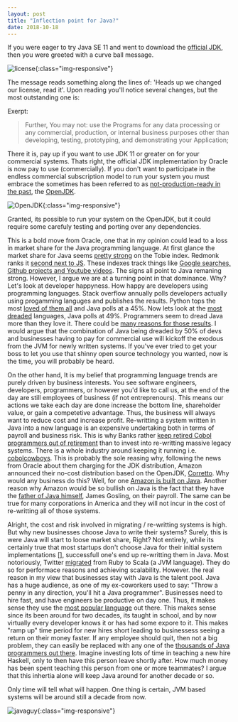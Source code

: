 ```yaml
---
layout: post
title: "Inflection point for Java?"
date: 2018-10-18
---
```


If you were eager to try Java SE 11 and went to download the [official JDK](https://www.oracle.com/technetwork/java/javase/downloads/jdk11-downloads-5066655.html), then you were greeted with a curve ball message.

![license](../../../assets/oraclelicense.png){:class="img-responsive"} 

The message reads something along the lines of: 'Heads up we changed our license, read it'. Upon reading you'll notice several changes, but the most outstanding one is:

Exerpt:

> Further, You may not:
  use the Programs for any data processing or any commercial, production, or internal business purposes other than developing, testing, prototyping, and demonstrating your Application;

There it is, pay up if you want to use JDK 11 or greater on for your commercial systems. Thats right, the official JDK implementation by Oracle is now pay to use (commercially). If you don't want to participate in the endless commercial subscription model to run your system you must embrace the sometimes has been referred to as [not-production-ready in the past](https://stackoverflow.com/questions/9344243/openjdk-ready-for-production), the [OpenJDK](https://openjdk.java.net/). 

![OpenJDK](../../../assets/openjdk_banner.png){:class="img-responsive"}

Granted, its possible to run your system on the OpenJDK, but it could require some carefuly testing and porting over any dependencies.

This is a bold move from Oracle, one that in my opinion could lead to a loss in market share for the Java programming language. At first glance the market share for Java seems [pretty strong](https://www.tiobe.com/tiobe-index/) on the Tobie index. Redmonk ranks it [second next to JS](http://sogrady-media.redmonk.com/sogrady/files/2018/08/lang.rank_.618-1.png). These indexes track things like [Google searches, Github projects and Youtube videos](https://en.wikipedia.org/wiki/TIOBE_index). The signs all point to Java remaning strong. However, I argue we are at a turning point in that dominance. Why? Let's look at developer happyness. How happy are developers using programming languages. Stack overflow annually polls developers actually using progamming languges and publishes the results. Python tops the most [loved of them all](https://insights.stackoverflow.com/survey/2018/#most-popular-technologies) and Java polls at a 45%. Now lets look at the [most dreaded](https://insights.stackoverflow.com/survey/2018/#most-loved-dreaded-and-wanted) languages, Java polls at 49%. Programmers seem to dread Java more than they love it. There could be [many reasons for those results](). I would argue that the combination of Java being dreaded by 50% of devs and businesses having to pay for commercial use will kickoff the exodous from the JVM for newly written systems. If you've ever tried to get your boss to let you use that shinny open source technology you wanted, now is the time, you will probably be heard.

On the other hand, It is my belief that programming language trends are purely driven by business interests. You see software engineers, developers, programmers, or however you'd like to call us, at the end of the day are still employees of business (if not entreprenours). This means our actions we take each day are done increase the bottom line, shareholder value, or gain a competetive advantage. Thus, the business will always want to reduce cost and increase profit. Re-writting a system written in Java into a new language is an expensive undertaking both in terms of payroll and business risk. This is why Banks rather [keep retired Cobol programmers out of retirement](https://www.reuters.com/article/us-usa-banks-cobol/banks-scramble-to-fix-old-systems-as-it-cowboys-ride-into-sunset-idUSKBN17C0D8) than to invest into re-writting massive legacy systems. There is a whole industry around keeping it running i.e. [cobolcowboys](http://cobolcowboys.com/). This is probably the sole reasing why, following the news from Oracle about them charging for the JDK distribution, Amazon announced their no-cost distribution based on the OpenJDK, [Corretto](https://aws.amazon.com/corretto/). Why would any business do this? Well, for one [Amazon is built on Java](https://www.quora.com/Why-does-Amazon-mostly-use-Java). Another reason why Amazon would be so bullish on Java is the fact that they have the [father of Java himself](https://twitter.com/errcraft), James Gosling, on their payroll. The same can be true for many corporations in America and they will not incur in the cost of re-writting all of those systems. 

Alright, the cost and risk involved in migrating / re-writting systems is high. But why new businesses choose Java to write their systems? Surely, this is were Java will start to loose market share, Right? Not entirely, while its certainly true that most startups don't choose Java for their initial system implementations [], successfull one's end up re-writting them in Java. Most notoriously, Twitter [migrated](https://readwrite.com/2011/07/06/twitter-java-scala/) from Ruby to Scala (a JVM language). They do so for performace reasons and achieving scalability. However. the real reason in my view that businesses stay with Java is the talent pool. Java has a huge audience, as one of my ex-coworkers used to say: "Throw a penny in any direction, you'll hit a Java programmer". Businesses need to hire fast, and have engineers be productive on day one. Thus, it makes sense they use the [most popular language](https://www.tiobe.com/tiobe-index/) out there. This makes sense since its been around for two decades, its taught in school, and by now virtually every developer knows it or has had some expore to it. This makes "ramp up" time period for new hires short leading to businessess seeing a return on their money faster. If any employee should quit, then not a big problem, they can easily be replaced with any one of the [thousands of Java programmers out there](http://infomory.com/numbers/number-of-java-developers/). Imagine investing lots of time in teaching a new hire Haskell, only to then have this person leave shortly after. How much money has been spent teaching this person from one or more teammates? I argue that this inhertia alone will keep Java around for another decade or so.

Only time will tell what will happen. One thing is certain, JVM based systems will be around still a decade from now. 

![javaguy](../../../assets/openjavaguy.png){:class="img-responsive"}
